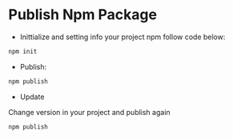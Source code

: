 
# Publish Npm Package
* Inittialize and setting info your project npm follow code below:
```bash
npm init
```
* Publish:
```bash
npm publish
```
* Update

Change version in your project and publish again
```bash
npm publish
```
